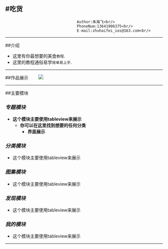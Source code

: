 #吃货
-------------------------------  
                                    Author:朱海飞<br/>
                                    PhoneNum:13641906375<br/>
                                    E-mail:zhuhaifei_ios@163.com<br/>

***************************************************************
##介绍
* 这里有你最想要的美食`教程`. <br/>
* 这里的教程通俗易学`简单易上手`.  <br/>

***************************************************************


##作品展示　　
![](https://github.com/SummerHF/chihuo/raw/master/gif/chihuo.gif)
***************************************************************
##主要模块
### *专题模块*
* **这个模块主要使用tableview来展示** <br/>
  * **你可以在这里找到想要的任何分类** <br/>
    * **界面展示**  

### *分类模块*
* 这个模块主要使用tableview来展示

### *图集模块*
* 这个模块主要使用tableview来展示

### *发现模块*
* 这个模块主要使用tableview来展示

### *我的模块*
* 这个模块主要使用tableview来展示

***************************************************************
